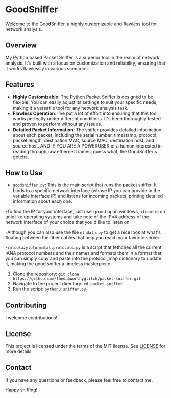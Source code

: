 # GoodSniffer

Welcome to the GoodSniffer, a highly customizable and flawless tool for network analysis.

## Overview

My Python based Packet Sniffer is a superior tool in the realm of network analysis. It's built with a focus on customization and reliability, ensuring that it works flawlessly in various scenarios.

## Features

- **Highly Customizable**: The Python Packet Sniffer is designed to be flexible. You can easily adjust its settings to suit your specific needs, making it a versatile tool for any network analysis task.
- **Flawless Operation**: I've put a lot of effort into ensuring that this tool works perfectly under different conditions. It's been thoroughly tested and proven to perform without any issues.
- **Detailed Packet Information**: The sniffer provides detailed information about each packet, including the serial number, timestamp, protocol, packet length, destination MAC, source MAC, destination host, and source host. AND IF YOU ARE A POWERUSER or a human interested in reading through raw ethernet frames, guess what, the GoodSniffer's gotcha.

## How to Use

- `goodsniffer.py`: This is the main script that runs the packet sniffer. It binds to a specific network interface (whose IP you can provide in the variable interface IP) and listens for incoming packets, printing detailed information about each one.

-To find the IP for your interface, just use `ipconfig` on windows, `ifconfig` on unix like operating systems and take note of the IPV4 address of the network interface of your choice that you'd like to listen on.

-Although you can also use the file `ethdata.py` to get a nice look at what's floating between the fiber cables that help you reach your favorite server.

-`imtoolazytoformatallprotocols.py` is a script that fethches all the current IANA protocol numbers and their names and formats them in a format that you can simply copy and paste into the protocol_map dictionary to update it, making the good sniffer a timeless masterpiece.

1. Clone the repository: `git clone https://github.com/thedabworthyglitch/packet-sniffer.git`
2. Navigate to the project directory: `cd packet-sniffer`
3. Run the script: `python3 sniffer.py`

## Contributing

I welcome contributions!

## License

This project is licensed under the terms of the MIT license. See [LICENSE](LICENSE) for more details.

## Contact

If you have any questions or feedback, please feel free to contact me.

Happy sniffing!